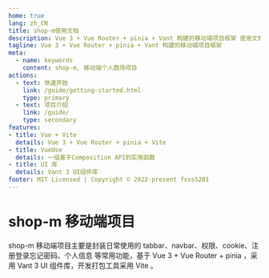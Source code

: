 ```yaml
---
home: true
lang: zh_CN
title: shop-m使用文档
description: Vue 3 + Vue Router + pinia + Vant 构建的移动端项目框架 使用文档
tagline: Vue 3 + Vue Router + pinia + Vant 构建的移动端项目框架
meta:
  - name: keywords
    content: shop-m, 移动端个人商场项目
actions:
  - text: 快速开始
    link: /guide/getting-started.html
    type: primary
  - text: 项目介绍
    link: /guide/
    type: secondary
features:
- title: Vue + Vite
  details: Vue 3 + Vue Router + pinia + Vite
- title: VueUse
  details: 一组基于Composition API的实用函数
- title: UI 库
  details: Vant 3 UI组件库
footer: MIT Licensed | Copyright © 2022-present fxss5201
---
```


# shop-m 移动端项目

shop-m 移动端项目主要是封装日常使用的 tabbar、navbar、权限、cookie、注册登录忘记密码、个人信息 等常用功能，基于 Vue 3 + Vue Router + pinia ，采用 Vant 3 UI 组件库，开发打包工具采用 Vite 。
